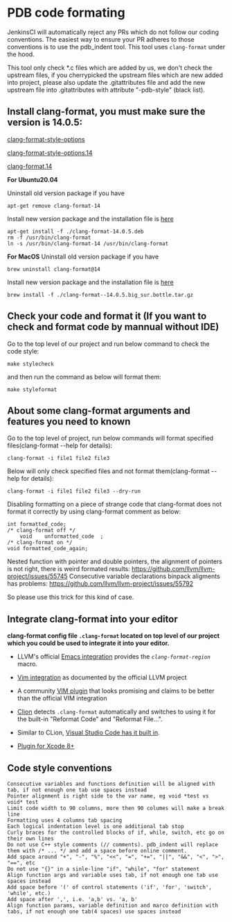 # PDB code formating

JenkinsCI will automatically reject any PRs which do not follow our coding conventions. The easiest way to ensure your PR adheres to those conventions is to use the pdb_indent tool. This tool uses `clang-format` under the hood.

This tool only check *.c files which are added by us, we don't check the upstream files, if you cherrypicked the upstream files which are new added into project, please also update the .gitattributes file and add the new upstream file into .gitattributes with attribute "-pdb-style" (black list).

## Install clang-format, you must make sure the version is 14.0.5:
[clang-format-style-options](https://clang.llvm.org/docs/ClangFormatStyleOptions.html)

[clang-format-style-options.14](https://releases.llvm.org/14.0.0/tools/clang/docs/ClangFormatStyleOptions.html)

[clang-format.14](https://releases.llvm.org/14.0.0/tools/clang/docs/ClangFormat.html)

**For Ubuntu20.04**

Uninstall old version package if you have

```
apt-get remove clang-format-14
```

Install new version package and the installation file is <a href="http://10.24.15.41/software/clang-format-14.0.5.deb" target="_blank">here</a>

```
apt-get install -f ./clang-format-14.0.5.deb
rm -f /usr/bin/clang-format
ln -s /usr/bin/clang-format-14 /usr/bin/clang-format
```

**For MacOS**
Uninstall old version package if you have

```
brew uninstall clang-format@14
```

Install new version package and the installation file is <a href="http://10.24.15.41/software/clang-format--14.0.5.big_sur.bottle.tar.gz" target="_blank">here</a>

```
brew install -f ./clang-format--14.0.5.big_sur.bottle.tar.gz
```

## Check your code and format it (If you want to check and format code by mannual without IDE)

Go to the top level of our project and run below command to check the code style:

```
make stylecheck
```

and then run the command as below will format them:

```
make styleformat
```

## About some clang-format arguments and features you need to known

Go to the top level of project, run below commands will format specified files(clang-format --help for details):
```
clang-format -i file1 file2 file3
```
Below will only check specified files and not format them(clang-format --help for details):
```
clang-format -i file1 file2 file3 --dry-run
```

Disabling formatting on a piece of strange code that clang-format does not format it correctly by using clang-format comment as below:
```
int formatted_code;
/* clang-format off */
    void    unformatted_code  ;
/* clang-format on */
void formatted_code_again;
```
Nested function with pointer and double pointers, the alignment of pointers is not right, there is weird formated results:
https://github.com/llvm/llvm-project/issues/55745
Consecutive variable declarations binpack aligments has problems:
https://github.com/llvm/llvm-project/issues/55792

So please use this trick for this kind of case.

## Integrate clang-format into your editor

**clang-format config file `.clang-format` located on top level of our project which you could be used to integrate it into your editor.**

[int.emacs]: https://clang.llvm.org/docs/ClangFormat.html#emacs-integration
 * LLVM's official [Emacs integration][int.emacs] provides the _`clang-format-region`_ macro.

[int.vim]: https://clang.llvm.org/docs/ClangFormat.html#vim-integration
 * [Vim integration][int.vim] as documented by the official LLVM project

[int.altvim]: https://github.com/rhysd/vim-clang-format
 * A community [VIM plugin][int.altvim] that looks promising and claims to be better than the official VIM integration

[int.clion]: https://www.jetbrains.com/help/clion/clangformat-as-alternative-formatter.html
 * [Clion][int.clion] detects `.clang-format` automatically and switches to using it for the built-in "Reformat Code" and "Reformat File...".

[int.vscode]: https://code.visualstudio.com/docs/cpp/cpp-ide#_code-formatting
 * Similar to CLion, [Visual Studio Code has it built in][int.vscode].

[int.xcode8]: https://github.com/mapbox/XcodeClangFormat
 * [Plugin for Xcode 8+][int.xcode8]

## Code style conventions

```
Consecutive variables and functions definition will be aligned with tab, if not enough one tab use spaces instead
Pointer alignment is right side to the var name, eg void *test vs void* test
Limit code width to 90 columns, more then 90 columes will make a break line
Formatting uses 4 columns tab spacing
Each logical indentation level is one additional tab stop
Curly braces for the controlled blocks of if, while, switch, etc go on their own lines
Do not use C++ style comments (// comments). pdb_indent will replace them with /* ... */ and add a space before online comment.
Add space around "+", "-", "%", "<<", "=", "+=", "||", "&&", "<", ">", "==", etc
Do not use "{}" in a sinle-line "if", "while", "for" statement
Align function args and variable uses tab, if not enough one tab use spaces instead
Add space before '(' of control statements ('if', 'for', 'switch', 'while', etc.)
Add space after ',', i.e. 'a,b' vs. 'a, b'
Align function params, variable definition and marco definition with tabs, if not enough one tab(4 spaces) use spaces instead
```

